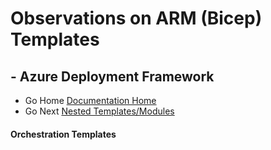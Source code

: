 #  Observations on ARM (Bicep) Templates # 

## - Azure Deployment Framework ## 
- Go Home [Documentation Home](./index.md)
- Go Next [Nested Templates/Modules](./Nested_Templates.md)

####  Orchestration Templates

